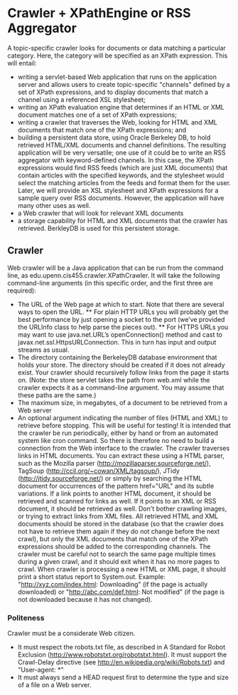 # Crawler + XPathEngine or RSS Aggregator
A topic-specific crawler looks for documents or data matching a particular category. Here, the category will be specified as an XPath expression. This will entail: 
* writing a servlet-based Web application that runs on the application server and allows users to create topic-specific "channels" defined by a set of XPath expressions, and to display documents that match a channel using a referenced XSL stylesheet; 
* writing an XPath evaluation engine that determines if an HTML or XML document matches one of a set of XPath expressions; 
* writing a crawler that traverses the Web, looking for HTML and XML documents that match one of the XPath expressions; and 
* building a persistent data store, using Oracle Berkeley DB, to hold retrieved HTML/XML documents and channel definitions. The resulting application will be very versatile; one use of it could be to write an RSS aggregator with keyword-defined channels. In this case, the XPath expressions would find RSS feeds (which are just XML documents) that contain articles with the specified keywords, and the stylesheet would select the matching articles from the feeds and format them for the user. Later, we will provide an XSL stylesheet and XPath expressions for a sample query over RSS documents. However, the application will have many other uses as well. 
* a Web crawler that will look for relevant XML documents
* a storage capability for HTML and XML documents that the crawler has retrieved. BerkleyDB is used for this persistent storage.

## Crawler
Web crawler will be a Java application that can be run from the command line, as edu.upenn.cis455.crawler.XPathCrawler. It will take the following command-line arguments (in this specific order, and the first three are required):
* The URL of the Web page at which to start. Note that there are several ways to open the URL.
** For plain HTTP URLs you will probably get the best performance by just opening a socket to the port (we’ve provided the URLInfo class to help parse the pieces out).
** For HTTPS URLs you may want to use java.net.URL’s openConnection() method and cast to javax.net.ssl.HttpsURLConnection. This in turn has input and output streams as usual.
* The directory containing the BerkeleyDB database environment that holds your store. The directory should be created if it does not already exist. Your crawler should recursively follow links from the page it starts on. (Note: the store servlet takes the path from web.xml while the crawler expects it as a command-line argument. You may assume that these paths are the same.)
* The maximum size, in megabytes, of a document to be retrieved from a Web server
* An optional argument indicating the number of files (HTML and XML) to retrieve before stopping. This will be useful for testing!
It is intended that the crawler be run periodically, either by hand or from an automated system
like cron command. So there is therefore no need to build a connection from the Web interface to
the crawler.
The crawler traverses links in HTML documents. You can extract these using a HTML parser, such as the Mozilla parser (http://mozillaparser.sourceforge.net/), TagSoup (http://ccil.org/~cowan/XML/tagsoup/), JTidy (http://jtidy.sourceforge.net/) or simply by searching the HTML document for occurrences of the pattern href="URL" and its subtle variations. If a link points to another HTML document, it should be retrieved and scanned for links as well. If it points to an XML or RSS document, it should be retrieved as well. Don't bother crawling images, or trying to extract links from XML files. All retrieved HTML and XML documents should be stored in the database (so that the crawler does not have to retrieve them again if they do not change before the next crawl), but only the XML documents that match one of the XPath expressions should be added to the corresponding channels. The crawler must be careful not to search the same page multiple times during a given crawl, and it should exit when it has no more pages to crawl.
When crawler is processing a new HTML or XML page, it should print a short status report to System.out. Example: "http://xyz.com/index.html: Downloading" (if the page is actually downloaded) or "http://abc.com/def.html: Not modified" (if the page is not downloaded because it has not changed).

### Politeness
Crawler must be a considerate Web citizen. 
* It must respect the robots.txt file, as described in A Standard for Robot Exclusion (http://www.robotstxt.org/robotstxt.html). It must support the Crawl-Delay directive (see http://en.wikipedia.org/wiki/Robots.txt) and "User-agent: *"
* It must always send a HEAD request first to determine the type and size of a file on a Web server. 
